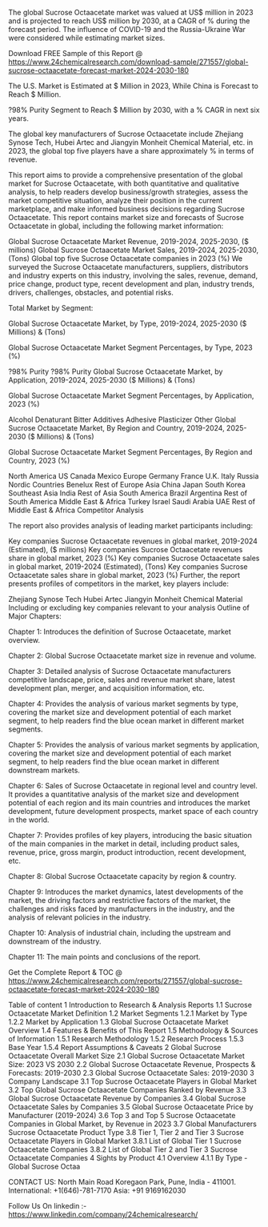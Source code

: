 The global Sucrose Octaacetate market was valued at US$ million in 2023 and is projected to reach US$ million by 2030, at a CAGR of % during the forecast period. The influence of COVID-19 and the Russia-Ukraine War were considered while estimating market sizes.

Download FREE Sample of this Report @ https://www.24chemicalresearch.com/download-sample/271557/global-sucrose-octaacetate-forecast-market-2024-2030-180

The U.S. Market is Estimated at $ Million in 2023, While China is Forecast to Reach $ Million.

?98% Purity Segment to Reach $ Million by 2030, with a % CAGR in next six years.

The global key manufacturers of Sucrose Octaacetate include Zhejiang Synose Tech, Hubei Artec and Jiangyin Monheit Chemical Material, etc. in 2023, the global top five players have a share approximately % in terms of revenue.

This report aims to provide a comprehensive presentation of the global market for Sucrose Octaacetate, with both quantitative and qualitative analysis, to help readers develop business/growth strategies, assess the market competitive situation, analyze their position in the current marketplace, and make informed business decisions regarding Sucrose Octaacetate. This report contains market size and forecasts of Sucrose Octaacetate in global, including the following market information:

Global Sucrose Octaacetate Market Revenue, 2019-2024, 2025-2030, ($ millions)
Global Sucrose Octaacetate Market Sales, 2019-2024, 2025-2030, (Tons)
Global top five Sucrose Octaacetate companies in 2023 (%)
We surveyed the Sucrose Octaacetate manufacturers, suppliers, distributors and industry experts on this industry, involving the sales, revenue, demand, price change, product type, recent development and plan, industry trends, drivers, challenges, obstacles, and potential risks.

Total Market by Segment:

Global Sucrose Octaacetate Market, by Type, 2019-2024, 2025-2030 ($ Millions) & (Tons)

Global Sucrose Octaacetate Market Segment Percentages, by Type, 2023 (%)

?98% Purity
?98% Purity
Global Sucrose Octaacetate Market, by Application, 2019-2024, 2025-2030 ($ Millions) & (Tons)

Global Sucrose Octaacetate Market Segment Percentages, by Application, 2023 (%)

Alcohol Denaturant
Bitter Additives
Adhesive
Plasticizer
Other
Global Sucrose Octaacetate Market, By Region and Country, 2019-2024, 2025-2030 ($ Millions) & (Tons)

Global Sucrose Octaacetate Market Segment Percentages, By Region and Country, 2023 (%)

North America
US
Canada
Mexico
Europe
Germany
France
U.K.
Italy
Russia
Nordic Countries
Benelux
Rest of Europe
Asia
China
Japan
South Korea
Southeast Asia
India
Rest of Asia
South America
Brazil
Argentina
Rest of South America
Middle East & Africa
Turkey
Israel
Saudi Arabia
UAE
Rest of Middle East & Africa
Competitor Analysis

The report also provides analysis of leading market participants including:

Key companies Sucrose Octaacetate revenues in global market, 2019-2024 (Estimated), ($ millions)
Key companies Sucrose Octaacetate revenues share in global market, 2023 (%)
Key companies Sucrose Octaacetate sales in global market, 2019-2024 (Estimated), (Tons)
Key companies Sucrose Octaacetate sales share in global market, 2023 (%)
Further, the report presents profiles of competitors in the market, key players include:

Zhejiang Synose Tech
Hubei Artec
Jiangyin Monheit Chemical Material
Including or excluding key companies relevant to your analysis
Outline of Major Chapters:

Chapter 1: Introduces the definition of Sucrose Octaacetate, market overview.

Chapter 2: Global Sucrose Octaacetate market size in revenue and volume.

Chapter 3: Detailed analysis of Sucrose Octaacetate manufacturers competitive landscape, price, sales and revenue market share, latest development plan, merger, and acquisition information, etc.

Chapter 4: Provides the analysis of various market segments by type, covering the market size and development potential of each market segment, to help readers find the blue ocean market in different market segments.

Chapter 5: Provides the analysis of various market segments by application, covering the market size and development potential of each market segment, to help readers find the blue ocean market in different downstream markets.

Chapter 6: Sales of Sucrose Octaacetate in regional level and country level. It provides a quantitative analysis of the market size and development potential of each region and its main countries and introduces the market development, future development prospects, market space of each country in the world.

Chapter 7: Provides profiles of key players, introducing the basic situation of the main companies in the market in detail, including product sales, revenue, price, gross margin, product introduction, recent development, etc.

Chapter 8: Global Sucrose Octaacetate capacity by region & country.

Chapter 9: Introduces the market dynamics, latest developments of the market, the driving factors and restrictive factors of the market, the challenges and risks faced by manufacturers in the industry, and the analysis of relevant policies in the industry.

Chapter 10: Analysis of industrial chain, including the upstream and downstream of the industry.

Chapter 11: The main points and conclusions of the report.

Get the Complete Report & TOC @ https://www.24chemicalresearch.com/reports/271557/global-sucrose-octaacetate-forecast-market-2024-2030-180

Table of content
1 Introduction to Research & Analysis Reports
1.1 Sucrose Octaacetate Market Definition
1.2 Market Segments
1.2.1 Market by Type
1.2.2 Market by Application
1.3 Global Sucrose Octaacetate Market Overview
1.4 Features & Benefits of This Report
1.5 Methodology & Sources of Information
1.5.1 Research Methodology
1.5.2 Research Process
1.5.3 Base Year
1.5.4 Report Assumptions & Caveats
2 Global Sucrose Octaacetate Overall Market Size
2.1 Global Sucrose Octaacetate Market Size: 2023 VS 2030
2.2 Global Sucrose Octaacetate Revenue, Prospects & Forecasts: 2019-2030
2.3 Global Sucrose Octaacetate Sales: 2019-2030
3 Company Landscape
3.1 Top Sucrose Octaacetate Players in Global Market
3.2 Top Global Sucrose Octaacetate Companies Ranked by Revenue
3.3 Global Sucrose Octaacetate Revenue by Companies
3.4 Global Sucrose Octaacetate Sales by Companies
3.5 Global Sucrose Octaacetate Price by Manufacturer (2019-2024)
3.6 Top 3 and Top 5 Sucrose Octaacetate Companies in Global Market, by Revenue in 2023
3.7 Global Manufacturers Sucrose Octaacetate Product Type
3.8 Tier 1, Tier 2 and Tier 3 Sucrose Octaacetate Players in Global Market
3.8.1 List of Global Tier 1 Sucrose Octaacetate Companies
3.8.2 List of Global Tier 2 and Tier 3 Sucrose Octaacetate Companies
4 Sights by Product
4.1 Overview
4.1.1 By Type - Global Sucrose Octaa

CONTACT US:
North Main Road Koregaon Park, Pune, India - 411001.
International: +1(646)-781-7170
Asia: +91 9169162030

Follow Us On linkedin :- https://www.linkedin.com/company/24chemicalresearch/
